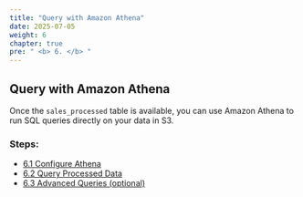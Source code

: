 ```yaml
---
title: "Query with Amazon Athena"
date: 2025-07-05
weight: 6
chapter: true
pre: " <b> 6. </b> "
---
```


## Query with Amazon Athena

Once the `sales_processed` table is available, you can use Amazon Athena to run SQL queries directly on your data in S3.

### Steps:

- [6.1 Configure Athena](./6.1-configure-athena)
- [6.2 Query Processed Data](./6.2-basic-query)
- [6.3 Advanced Queries (optional)](./6.3-advanced-queries)
